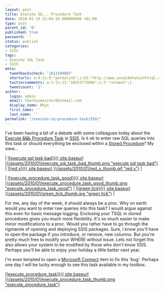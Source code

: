 ```yaml
---
layout: post
title: Execute SQ... Procedure Task
date: 2010-01-19 22:04:10.000000000 +01:00
type: post
parent_id: '0'
published: true
password: ''
status: publish
categories:
- SSIS
tags:
- Execute SQL Task
- SSIS
meta:
  tweetbackscheck: '1613194087'
  shorturls: a:4:{s:9:"permalink";s:63:"http://www.youdidwhatwithtsql.com/execute-sq-procedure-task/559";s:7:"tinyurl";s:26:"http://tinyurl.com/ylaph2z";s:4:"isgd";s:18:"http://is.gd/6Cx0H";s:5:"bitly";s:20:"http://bit.ly/5MCJhf";}
  twittercomments: a:1:{s:11:"10153775806";s:7:"retweet";}
  tweetcount: '1'
author:
  login: admin
  email: therhysmeister@hotmail.com
  display_name: Rhys
  first_name: ''
  last_name: ''
permalink: "/execute-sq-procedure-task/559/"
---
```

I've been having a bit of a debate with some colleagues today about the [Execute ~~SQL~~ Procedure Task](http://technet.microsoft.com/en-us/library/ms141003.aspx) in [SSIS](http://www.microsoft.com/sqlserver/2005/en/us/integration-services.aspx). Is it ok to enter raw SQL queries into this task or should everything be enclosed within a [Stored Procedure](http://en.wikipedia.org/wiki/Stored_procedure)? My view...

| [![execute sql task bad]({{ site.baseurl }}/assets/2010/01/execute_sql_task_bad_thumb.png "execute sql task bad")](http://www.youdidwhatwithtsql.com/wp-content/uploads/2010/01/execute_sql_task_bad.png) | [![red x]({{ site.baseurl }}/assets/2010/01/red_x_thumb.gif "red x")](http://www.youdidwhatwithtsql.com/wp-content/uploads/2010/01/red_x.gif) |

| [![execute_procedure_task_good]({{ site.baseurl }}/assets/2010/01/execute_procedure_task_good_thumb.png "execute\_procedure\_task\_good")](http://www.youdidwhatwithtsql.com/wp-content/uploads/2010/01/execute_procedure_task_good.png) | [![green tick]({{ site.baseurl }}/assets/2010/01/green_tick_thumb.jpg "green tick")](http://www.youdidwhatwithtsql.com/wp-content/uploads/2010/01/green_tick.jpg) |

For me, any day of the week, it should always be a proc. Why on earth would you want to enter raw queries into this task? I would argue against this even for basic message logging. Enclosing your TSQL in stored procedures gives you much more flexibility. It's so much easier to make minor modifications to a proc. Would you rather have to go through the rigmarole of opening and deploying SSIS packages. Sure, I know you'll have to open the package if you introduce, or remove, new columns. But you're pretty much free to modify your WHERE without issue. Lets not forget this also allows your system to be modified by those who don't know SSIS. Perhaps you'll be able to enjoy your holiday a little better next year.

I'm even tempted to open a [Microsoft Connect](http://connect.microsoft.com/) item to fix this 'bug'. Perhaps one day I will be lucky enough to see this task available in my toolbox.

[![execute_procedure_task]({{ site.baseurl }}/assets/2010/01/execute_procedure_task_thumb.png "execute\_procedure\_task")](http://www.youdidwhatwithtsql.com/wp-content/uploads/2010/01/execute_procedure_task.png)

